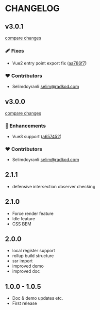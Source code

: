 # CHANGELOG

## v3.0.1

[compare changes](https://github.com/RadKod/v-lazy-component/compare/v3.0.0...v3.0.1)


### 🩹 Fixes

  - Vue2 entry point export fix ([aa786f7](https://github.com/RadKod/v-lazy-component/commit/aa786f7))

### ❤️  Contributors

- Selimdoyranli <selim@radkod.com>

## v3.0.0

[compare changes](https://github.com/RadKod/v-lazy-component/compare/2.1.1...v3.0.0)


### 🚀 Enhancements

  - Vue3 support ([a657452](https://github.com/RadKod/v-lazy-component/commit/a657452))

### ❤️  Contributors

- Selimdoyranli <selim@radkod.com>

## 2.1.1

- defensive intersection observer checking

## 2.1.0

- Force render feature
- Idle feature
- CSS BEM

## 2.0.0

- local register support
- rollup build structure
- ssr import
- improved demo
- improved doc

## 1.0.0 - 1.0.5

- Doc & demo updates etc.
- First release
